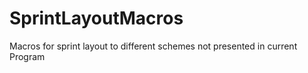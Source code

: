# SprintLayoutMacros
Macros for sprint layout to different schemes not presented in current Program

